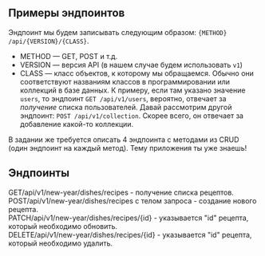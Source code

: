 ## Примеры эндпоинтов

Эндпоинт мы будем записывать следующим образом: `{METHOD} /api/{VERSION}/{CLASS}`. 

- METHOD — GET, POST и т.д.
- VERSION — версия API (в нашем случае будем использовать `v1`)
- CLASS — класс объектов, к которому мы обращаемся. Обычно они соответствуют названиям классов в программировании или коллекций в базе данных. К примеру, если там указано значение `users`, то эндпоинт `GET /api/v1/users`, вероятно, отвечает за _получение_ списка пользователей. Давай рассмотрим другой эндпоинт: `POST /api/v1/collection`. Скорее всего, он отвечает за добавление какой-то коллекции. 

В задании же требуется описать 4 эндпоинта с методами из CRUD (один эндпоинт на каждый метод). Тему приложения ты уже знаешь!

## Эндпоинты

GET/api/v1/new-year/dishes/recipes - получение списка рецептов. \
POST/api/v1/new-year/dishes/recipes с телом запроса - создание нового рецепта. \
PATCH/api/v1/new-year/dishes/recipes/{id} - указывается "id" рецепта, который необходимо обновить. \
DELETE/api/v1/new-year/dishes/recipes/{id} - указывается "id" рецепта, который необходимо удалить.
